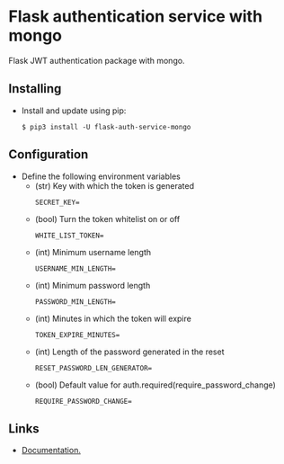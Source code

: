 # Flask authentication service with mongo

Flask JWT authentication package with mongo.


## Installing
- Install and update using pip:
    ```shell
    $ pip3 install -U flask-auth-service-mongo
    ```

## Configuration

-   Define the following environment variables
    * (str) Key with which the token is generated
        ```
        SECRET_KEY=
        ```
    * (bool) Turn the token whitelist on or off
        ```
        WHITE_LIST_TOKEN=
        ```
    * (int) Minimum username length
        ```
        USERNAME_MIN_LENGTH=
        ```
    - (int) Minimum password length
        ```
        PASSWORD_MIN_LENGTH=
        ```
    - (int) Minutes in which the token will expire
        ```
        TOKEN_EXPIRE_MINUTES=
        ```
    - (int) Length of the password generated in the reset
        ```
        RESET_PASSWORD_LEN_GENERATOR=
        ```
    - (bool) Default value for auth.required(require_password_change)
        ```
        REQUIRE_PASSWORD_CHANGE=
        ```

## Links

- [Documentation.](https://flask-auth-service-mongo.readthedocs.io/en/latest/index.html)
